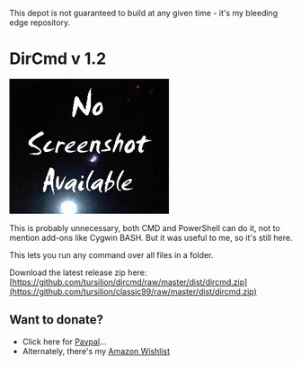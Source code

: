 This depot is not guaranteed to build at any given time - it's my bleeding edge repository.

DirCmd v 1.2
============

![Screenshot](https://github.com/tursilion/dircmd/raw/master/dist/noimage.jpg)

This is probably unnecessary, both CMD and PowerShell can do it, not to mention add-ons like Cygwin BASH. But it was useful to me, so it's still here.

This lets you run any command over all files in a folder.

Download the latest release zip here: [https://github.com/tursilion/dircmd/raw/master/dist/dircmd.zip](https://github.com/tursilion/classic99/raw/master/dist/dircmd.zip)

Want to donate?
---------------

- Click here for [Paypal](https://PayPal.Me/tursilion)...
- Alternately, there's my [Amazon Wishlist](http://www.amazon.com/gp/registry/2AFCOAM5DD1L6/ref=cm_aya_wl/103-5991996-6483001)

